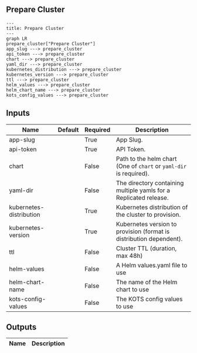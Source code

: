 ## Prepare Cluster

```mermaid
---
title: Prepare Cluster
---
graph LR
prepare_cluster["Prepare Cluster"]
app_slug ---> prepare_cluster
api_token ---> prepare_cluster
chart ---> prepare_cluster
yaml_dir ---> prepare_cluster
kubernetes_distribution ---> prepare_cluster
kubernetes_version ---> prepare_cluster
ttl ---> prepare_cluster
helm_values ---> prepare_cluster
helm_chart_name ---> prepare_cluster
kots_config_values ---> prepare_cluster
```
## Inputs
| Name | Default | Required | Description |
| --- | --- | --- | --- |
| app-slug |  | True | App Slug. |
| api-token |  | True | API Token. |
| chart |  | False | Path to the helm chart (One of `chart` or `yaml-dir` is required). |
| yaml-dir |  | False | The directory containing multiple yamls for a Replicated release. |
| kubernetes-distribution |  | True | Kubernetes distribution of the cluster to provision. |
| kubernetes-version |  | True | Kubernetes version to provision (format is distribution dependent). |
| ttl |  | False | Cluster TTL (duration, max 48h) |
| helm-values |  | False | A Helm values.yaml file to use |
| helm-chart-name |  | False | The name of the Helm chart to use |
| kots-config-values |  | False | The KOTS config values to use |

## Outputs
| Name | Description |
| --- | --- |


